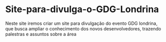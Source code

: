 # Site-para-divulga-o-GDG-Londrina
Neste site iremos criar um site para divulgação do evento GDG londrina, que busca ampliar o conhecimento dos novos desenvolvedores, trazendo palestras e assuntos sobre a área
